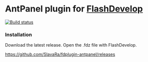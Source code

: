 AntPanel plugin for [FlashDevelop](http://www.flashdevelop.org)
===================
[![Build status](https://ci.appveyor.com/api/projects/status/o4xf3xo3k7up17ny?svg=true)](https://ci.appveyor.com/project/slavara/fd-antpanel-plugin)

### Installation

Download the latest release. Open the .fdz file with FlashDevelop.

https://github.com/SlavaRa/fdplugin-antpanel/releases
